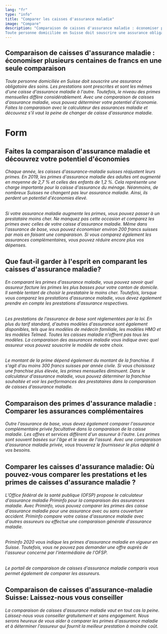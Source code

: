 ```yaml
---
lang: "fr"
type: "info"
title: "Comparer les caisses d'assurance maladie"
image: "Compare"
description: "Comparaison de caisses d'assurance maladie : économiser plusieurs centaines de francs en une seule comparaison
Toute personne domiciliée en Suisse doit souscrire une assurance obligatoire des soins. Les prestations sont prescrites et sont les mêmes d'une caisse d'assurance maladie à l'autre. Toutefois, le niveau des primes mensuelles diffère considérablement. Avec une comparaison de caisses d'assurance maladie, vous pouvez déterminer votre potentiel d'économie. Faites la comparaison avec le calculateur des assurances maladie et découvrez s'il vaut la peine de changer de caisse d'assurance maladie."
---
```


## Comparaison de caisses d'assurance maladie : économiser plusieurs centaines de francs en une seule comparaison

###### Toute personne domiciliée en Suisse doit souscrire une assurance obligatoire des soins. Les prestations sont prescrites et sont les mêmes d'une caisse d'assurance maladie à l'autre. Toutefois, le niveau des primes mensuelles diffère considérablement. Avec une comparaison de caisses d'assurance maladie, vous pouvez déterminer votre potentiel d'économie. Faites la comparaison avec le calculateur des assurances maladie et découvrez s'il vaut la peine de changer de caisse d'assurance maladie.

# Form

## Faites la comparaison d'assurance maladie et découvrez votre potentiel d'économies

###### Chaque année, les caisses d'assurance-maladie suisses réajustent leurs primes. En 2019, les primes d'assurance maladie des adultes ont augmenté en moyenne de 2,7 % et celles des enfants de 1,2 %. Cela représente une charge importante pour la caisse d'assurance du ménage. Néanmoins, de nombreux Suisses ne changent pas leur assurance maladie. Ainsi, ils perdent un potentiel d'économies élevé.

###### Si votre assurance maladie augmente les primes, vous pouvez passer à un prestataire moins cher. Ne manquez pas cette occasion et comparez les primes avec celles de votre caisse d'assurance maladie. Même dans l'assurance de base, vous pouvez économiser environ 200 francs suisses par mois en faisant une comparaison. Si vous comparez également les assurances complémentaires, vous pouvez réduire encore plus vos dépenses.

## Que faut-il garder à l'esprit en comparant les caisses d'assurance maladie?

###### En comparant les primes d'assurance maladie, vous pouvez savoir quel assureur facture les primes les plus basses pour votre canton de domicile. Il semble tentant de choisir le prestataire le moins cher. Toutefois, lorsque vous comparez les prestations d'assurance maladie, vous devez également prendre en compte les prestations d'assurance respectives.

###### Les prestations de l'assurance de base sont réglementées par la loi. En plus du tarif standard, d'autres modèles d'assurance sont également disponibles, tels que les modèles de médecin familiale, les modèles HMO et les modèles Telmed. Toutes les caisses maladie n'offrent pas tous les modèles. La comparaison des assurances maladie vous indique avec quel assureur vous pouvez souscrire le modèle de votre choix.

###### Le montant de la prime dépend également du montant de la franchise. Il s'agit d'au moins 300 francs suisses par année civile. Si vous choisissez une franchise plus élevée, les primes mensuelles diminuent. Dans le calculateur d'assurance maladie, vous pouvez déterminer la franchise souhaitée et voir les performances des prestataires dans la comparaison de caisses d’assurance maladie.

## Comparaison des primes d'assurance maladie : Comparer les assurances complémentaires

###### Outre l'assurance de base, vous devez également comparer l'assurance complémentaire privée facultative dans la comparaison de la caisse maladie. Les offres et services diffèrent d'un assureur à l'autre. Les primes sont souvent basées sur l'âge et le sexe de l'assuré. Avec une comparaison d'assurance maladie privée, vous trouverez le fournisseur le plus adapté à vos besoins.

## Comparer les caisses d'assurance maladie: Où pouvez-vous comparer les prestations et les primes de caisses d'assurance maladie ?

###### L'Office fédéral de la santé publique (OFSP) propose le calculateur d'assurance maladie Priminfo pour la comparaison des assurances maladie. Avec Priminfo, vous pouvez comparer les primes des caisse d'assurance maladie pour une assurance avec ou sans couverture accident. Priminfo compare votre caisse d'assurance maladie avec d'autres assureurs ou effectue une comparaison générale d'assurance maladie.

###### Priminfo 2020 vous indique les primes d'assurance maladie en vigueur en Suisse. Toutefois, vous ne pouvez pas demander une offre auprès de l'assureur concerné par l'intermédiaire de l'OFSP.

###### Le portail de comparaison de caisses d'assurance maladie comparis vous permet également de comparer les assureurs.

## Comparaison de caisses d'assurance-maladie Suisse: Laissez-nous vous conseiller

###### La comparaison de caisses d'assurance maladie vaut en tout cas la peine. Laissez-nous vous conseiller gratuitement et sans engagement. Nous serons heureux de vous aider à comparer les primes d'assurance maladie et à déterminer l'assureur qui fournit la meilleur prestation à moindre coût.

